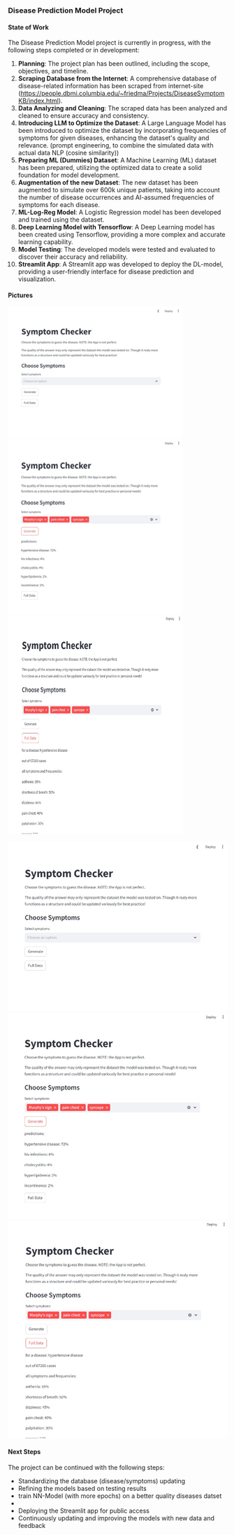 ### Disease Prediction Model Project
#### State of Work
The Disease Prediction Model project is currently in progress, with the following steps completed or in development:

1. **Planning**: The project plan has been outlined, including the scope, objectives, and timeline.
2. **Scraping Database from the Internet**: A comprehensive database of disease-related information has been scraped from internet-site (https://people.dbmi.columbia.edu/~friedma/Projects/DiseaseSymptomKB/index.html).
3. **Data Analyzing and Cleaning**: The scraped data has been analyzed and cleaned to ensure accuracy and consistency.
4. **Introducing LLM to Optimize the Dataset**: A Large Language Model has been introduced to optimize the dataset by incorporating frequencies of symptoms for given diseases, enhancing the dataset's quality and relevance. (prompt engineering, to combine the simulated data with actual data NLP (cosine similarity))
5. **Preparing ML (Dummies) Dataset**: A Machine Learning (ML) dataset has been prepared, utilizing the optimized data to create a solid foundation for model development.
6. **Augmentation of the new  Dataset**: The new dataset has been augmented to simulate over 600k unique patients, taking into account the number of disease occurrences and AI-assumed frequencies of symptoms for each disease.
7. **ML-Log-Reg Model**: A Logistic Regression model has been developed and trained using the dataset.
8. **Deep Learning Model with Tensorflow**: A Deep Learning model has been created using Tensorflow, providing a more complex and accurate learning capability.
9. **Model Testing**: The developed models were tested and evaluated to discover their accuracy and reliability.
10. **Streamlit App**: A Streamlit app was developed to deploy the DL-model, providing a user-friendly interface for disease prediction and visualization.

#### Pictures

<img src="pics/symptom_checker_1.jpg" style="width:400px;height:300px;">   <img src="pics/symptom_checker_2.jpg" style="width:400px;height:400px;">   <img src="pics/symptom_checker_3.jpg" style="width:400px;height:500px;">





![image](./pics/symptom_checker_1.jpg)
![image](./pics/symptom_checker_2.jpg)
![image](./pics/symptom_checker_3.jpg)




#### Next Steps
The project can be continued with the following steps:

* Standardizing the database (disease/symptoms) updating
* Refining the models based on testing results
* train NN-Model (with more epochs) on a better quality diseases datset
* 
* Deploying the Streamlit app for public access
* Continuously updating and improving the models with new data and feedback
